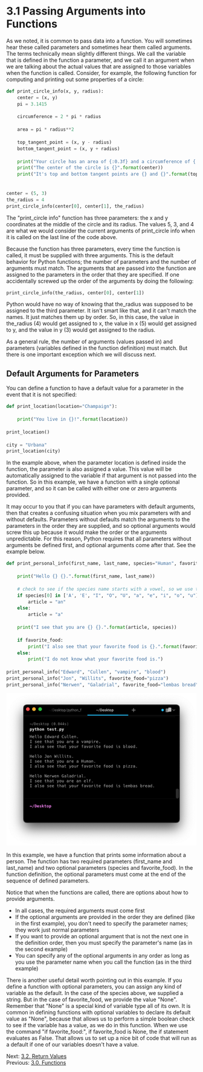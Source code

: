 # 3.1 Passing Arguments into Functions

As we noted, it is common to pass data into a function. You will sometimes hear these called parameters and sometimes 
hear them called arguments. The terms technically mean slightly different things. We call the variable that is defined 
in the function a parameter, and we call it an argument when we are talking about the actual values that are assigned to 
those variables when the function is called. Consider, for example, the following function for computing and printing 
out some properties of a circle:

```python
def print_circle_info(x, y, radius):
    center = (x, y)
    pi = 3.1415
    
    circumference = 2 * pi * radius
    
    area = pi * radius**2
    
    top_tangent_point = (x, y - radius)
    bottom_tangent_point = (x, y + radius)

    print("Your circle has an area of {:0.3f} and a circumference of {:0.3f}".format(area, circumference))
    print("The center of the circle is {}".format(center))
    print("It's top and bottom tangent points are {} and {}".format(top_tangent_point, bottom_tangent_point))

    
center = (5, 3)
the_radius = 4
print_circle_info(center[0], center[1], the_radius)
```

The "print_circle info" function has three parameters: the x and y coordinates at the middle of the circle and its
radius. The values 5, 3, and 4 are what we would consider the current arguments of print_circle info when it is called 
on the last line of the code above.

Because the function has three parameters, every time the function is called, it must be supplied with three arguments.
This is the default behavior for Python functions; the number of parameters and the number of arguments must match. The 
arguments that are passed into the function are assigned to the parameters in the order that they are specified. If one 
accidentally screwed up the order of the arguments by doing the following:
```python
print_circle_info(the_radius, center[0], center[1])
```

Python would have no way of knowing that the_radius was supposed to be assigned to the third parameter. It isn't smart 
like that, and it can't match the names. It just matches them up by order. So, in this case, the value in the_radius (4) 
would get assigned to x, the value in x (5) would get assigned to y, and the value in y (3) would get assigned to the 
radius.

As a general rule, the number of arguments (values passed in) and parameters (variables defined in the function 
definition) must match. But there is one important exception which we will discuss next.

## Default Arguments for Parameters

You can define a function to have a default value for a parameter in the event that it is not specified:
```python
def print_location(location="Champaign"):
    
    print("You live in {}!".format(location))

print_location()

city = "Urbana"
print_location(city)
```

In the example above, when the parameter location is defined inside the function, the parameter is also assigned a 
value. This value will be automatically assigned to the variable if that argument is not passed into the function. So in
this example, we have a function with a single optional parameter, and so it can be called with either one or zero 
arguments provided.

It may occur to you that if you can have parameters with default arguments, then that creates a confusing situation when 
you mix parameters with and without defaults. Parameters without defaults match the arguments to the parameters in the 
order they are supplied, and so optional arguments would screw this up because it would make the order or the arguments 
unpredictable. For this reason, Python requires that all parameters without arguments be defined first, and optional 
arguments come after that. See the example below.

```python
def print_personal_info(first_name, last_name, species="Human", favorite_food=None):
    
    print("Hello {} {}.".format(first_name, last_name))
    
    # check to see if the species name starts with a vowel, so we use the correct article before it
    if species[0] in ['A', 'E', "I", "O", "U", "a", "e", "i", "o", "u"]:
        article = "an"
    else:
        article = "a"
        
    print("I see that you are {} {}.".format(article, species))
    
    if favorite_food:
        print("I also see that your favorite food is {}.".format(favorite_food))
    else:
        print("I do not know what your favorite food is.")

print_personal_info("Edward", "Cullen", "vampire", "blood")
print_personal_info("Jon", "Willits", favorite_food="pizza")
print_personal_info("Nerwen", "Galadrial", favorite_food="lembas bread", species="elf")
```
![Output from Example Function print_personal_info()](../images/function_output1.png)

In this example, we have a function that prints some information about a person. The function has two required 
parameters (first_name and last_name) and two optional parameters (species and favorite_food). In the function 
definition, the optional parameters must come at the end of the sequence of defined parameters.

Notice that when the functions are called, there are options about how to provide arguments.
- In all cases, the required arguments must come first
- If the optional arguments are provided in the order they are defined (like in the first example), you don't need to 
specify the parameter names; they work just normal parameters
- If you want to provide an optional argument that is not the next one in the definition order, then you must specify 
the parameter's name (as in the second example)
- You can specify any of the optional arguments in any order as long as you use the parameter name when you call the 
    function (as in the third example)

There is another useful detail worth pointing out in this example. If you define a function with optional parameters, 
you can assign any kind of variable as the default. In the case of the species above, we supplied a string. But in the case 
of favorite_food, we provide the value "None". Remember that "None" is a special kind of variable type all of its own.
It is common in defining functions with optional variables to declare its default value as "None", because that allows 
us to perform a simple boolean check to see if the variable has a value, as we do in this function. When we use the 
command "if favorite_food:", if favorite_food is None, the if statement evaluates as False. That allows us to set up a 
nice bit of code that will run as a default if one of our variables doesn't have a value.

Next: [3.2. Return Values](3.2.%20Return%20Values.md)<br>
Previous: [3.0. Functions](3.0%20Functions.md)
